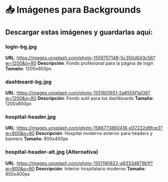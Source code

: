 # 📥 Imágenes para Backgrounds

## Descargar estas imágenes y guardarlas aquí:

### login-bg.jpg
**URL**: https://images.unsplash.com/photo-1559757148-5c350d0d3c56?w=1200&q=80
**Descripción**: Fondo profesional para la página de login
**Tamaño**: 1200x800px

### dashboard-bg.jpg  
**URL**: https://images.unsplash.com/photo-1551601651-2a8555f1a136?w=1200&q=80
**Descripción**: Fondo sutil para los dashboards
**Tamaño**: 1200x800px

### hospital-header.jpg
**URL**: https://images.unsplash.com/photo-1586773860418-d37222d8fce3?w=800&q=80
**Descripción**: Hospital moderno exterior para headers y banners
**Tamaño**: 800x400px

### hospital-header-alt.jpg (Alternativa)
**URL**: https://images.unsplash.com/photo-1551190822-a9333d879b1f?w=800&q=80
**Descripción**: Interior hospitalario moderno
**Tamaño**: 800x400px